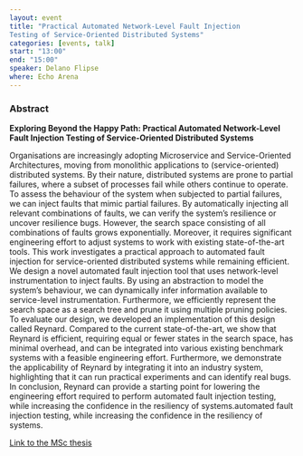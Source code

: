 ```yaml
---
layout: event
title: "Practical Automated Network-Level Fault Injection
Testing of Service-Oriented Distributed Systems"
categories: [events, talk]
start: "13:00"
end: "15:00"
speaker: Delano Flipse
where: Echo Arena
---
```



### Abstract

**Exploring Beyond the Happy Path: Practical Automated Network-Level Fault Injection Testing of Service-Oriented Distributed Systems**

Organisations are increasingly adopting Microservice and Service-Oriented Architectures, moving from monolithic applications to (service-oriented) distributed systems. By their nature, distributed systems are prone to partial failures, where a subset of processes fail while others continue to operate. To assess the behaviour of the system when subjected to partial failures, we can inject faults that mimic partial failures. By automatically injecting all relevant combinations of faults, we can verify the system’s resilience or uncover resilience bugs. However, the search space consisting of all combinations of faults grows exponentially. Moreover, it requires significant engineering effort to adjust systems to work with existing state-of-the-art tools. This work investigates a practical approach to automated fault injection for service-oriented distributed systems while remaining efficient. We design a novel automated fault injection tool that uses network-level instrumentation to inject faults. By using an abstraction to model the system’s behaviour, we can dynamically infer information available to service-level instrumentation. Furthermore, we efficiently represent the search space as a search tree and prune it using multiple pruning policies. To evaluate our design, we developed an implementation of this design called Reynard. Compared to the current state-of-the-art, we show that Reynard is efficient, requiring equal or fewer states in the search space, has minimal overhead, and can be integrated into various existing benchmark systems with a feasible engineering effort. Furthermore, we demonstrate the applicability of Reynard by integrating it into an industry system, highlighting that it can run practical experiments and can identify real bugs. In conclusion, Reynard can provide a starting point for lowering the engineering effort required to perform automated fault injection testing, while increasing the confidence in the resiliency of systems.automated fault injection testing, while increasing the confidence in the resiliency of systems.

[Link to the MSc thesis](https://repository.tudelft.nl/record/uuid:1b478188-f61d-4f3f-93ab-443cfdccc78f)
